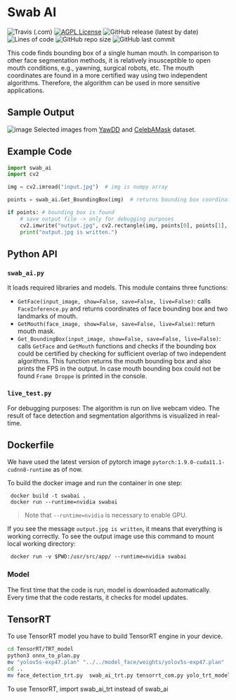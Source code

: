 # Swab AI
![Travis (.com)](https://img.shields.io/travis/com/ithermai/swabai)
[![AGPL License](https://img.shields.io/badge/license-AGPL-blue.svg)](http://www.gnu.org/licenses/agpl-3.0)
![GitHub release (latest by date)](https://img.shields.io/github/v/release/ithermai/swabai) 
![Lines of code](https://img.shields.io/tokei/lines/github/ithermai/swabai)
![GitHub repo size](https://img.shields.io/github/repo-size/ithermai/swabai)
![GitHub last commit](https://img.shields.io/github/last-commit/ithermai/swabai)

This code finds bounding box of a single human mouth. In comparison to other face segmentation methods, it is relatively insusceptible to open mouth conditions, e.g., yawning, surgical robots, etc. The mouth coordinates are found in a more certified way using two independent algorithms. Therefore, the algorithm can be used in more sensitive applications.

## Sample Output

![image](https://user-images.githubusercontent.com/73688480/135344354-127aacaa-676c-4262-8872-15049f23a1cb.png)
Selected images from [YawDD](https://ieee-dataport.org/open-access/yawdd-yawning-detection-dataset) and [CelebAMask](https://github.com/switchablenorms/CelebAMask-HQ) dataset.

## Example Code

```python
import swab_ai
import cv2

img = cv2.imread("input.jpg")  # img is numpy array

points = swab_ai.Get_BoundingBox(img)  # returns bounding box coordinates of img

if points: # bounding box is found
    # save output file -> only for debugging purposes
    cv2.imwrite("output.jpg", cv2.rectangle(img, points[0], points[1], (0, 0, 255), 2))
    print("output.jpg is written.")
```

## Python API

### `swab_ai.py`

It loads required libraries and models. This module contains three functions:

- `GetFace(input_image, show=False, save=False, live=False)`:
  calls `FaceInference.py` and returns coordinates of face bounding box and two landmarks of mouth.
- `GetMouth(face_image, show=False, save=False, live=False)`:
  return mouth mask.
- `Get_BoundingBox(input_image, show=False, save=False, live=False)`:
  calls `GetFace` and `GetMouth` functions and checks if the bounding box could be certified by checking for sufficient overlap of two independent algorithms. This function returns the mouth bounding box and also prints the FPS in the output. In case mouth bounding box could not be found `Frame Droppe` is printed in the console.

### `live_test.py`

For debugging purposes: The algorithm is run on live webcam video. The result of face detection and segmentation algorithms is visualized in real-time.

## Dockerfile

We have used the latest version of pytorch image `pytorch:1.9.0-cuda11.1-cudnn8-runtime` as of now.

To build the docker image and run the container in one step:

```shell
 docker build -t swabai .
 docker run --runtime=nvidia swabai
```

> Note that `--runtime=nvidia` is necessary to enable GPU.

If you see the message `output.jpg is written`, it means that everything is working correctly. To see the output image use this command to mount local working directory:

```shell
 docker run -v $PWD:/usr/src/app/ --runtime=nvidia swabai
```

### Model

The first time that the code is run, model is downloaded automatically. Every time that the code restarts, it checks for model updates.

## TensorRT

To use TensorRT model you have to build TensorRT engine in your device.
```bash
cd TensorRT/TRT_model
python3 onnx_to_plan.py
mv "yolov5s-exp47.plan" "../../model_face/weights/yolov5s-exp47.plan"
cd ..
mv face_detection_trt.py  swab_ai_trt.py tensorrt_com.py yolo_trt_model.py ..
```
To use TensorRT, import swab_ai_trt instead of swab_ai
